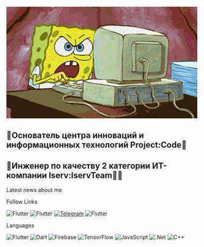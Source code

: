 ![Header](https://github.com/Yusiloid/Yusiloid/blob/main/assets/Stz9.gif)

  ## 👊Основатель центра инноваций и информационных технологий Project:Code🤟
  ## 👊Инженер по качеству 2 категории ИТ-компании Iserv:IservTeam👩‍💻
Latest news about me

Follow Links

![Flutter](https://img.shields.io/badge/-Instagram-090909?style=for-the-badge&logo=instagram&logoColor=B4068E)
![Flutter](https://img.shields.io/badge/-Twitter-090909?style=for-the-badge&logo=X&logoColor=FFFFFF)
[![Telegram](https://img.shields.io/badge/-Telegram-090909?style=for-the-badge&logo=telegram&logoColor=27A0D9)](https://t.me/Bugs_Hunter21)
![Flutter](https://img.shields.io/badge/-YouTube-090909?style=for-the-badge&logo=YouTube&logoColor=FF0000)

Languages

![Flutter](https://img.shields.io/badge/-Flutter-090909?style=for-the-badge&logo=flutter&logoColor=47C5FB)
![Dart](https://img.shields.io/badge/-Dart-090909?style=for-the-badge&logo=dart&logoColor=097CDB)
![Firebase](https://img.shields.io/badge/-Firebase-090909?style=for-the-badge&logo=firebase&logoColor=F8C52C)
![TensorFlow](https://img.shields.io/badge/-TensorFlow-090909?style=for-the-badge&logo=tensorflow&logoColor=F88C00)
![JavaScript](https://img.shields.io/badge/-JavaScript-090909?style=for-the-badge&logo=JavaScript&logoColor=E9D54D)
![.Net](https://img.shields.io/badge/-Framework-090909?style=for-the-badge&logo=.net&logoColor=E5D3FF)
![C++](https://img.shields.io/badge/-C++-090909?style=for-the-badge&logo=C%2b%2b&logoColor=6296CC)

